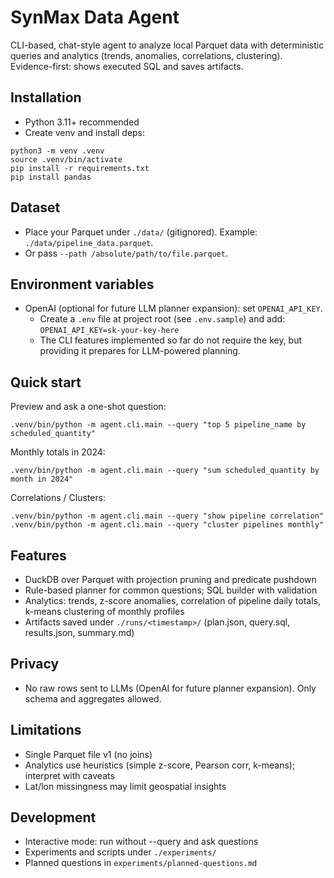 # SynMax Data Agent

CLI-based, chat-style agent to analyze local Parquet data with deterministic queries and analytics (trends, anomalies, correlations, clustering). Evidence-first: shows executed SQL and saves artifacts.

## Installation
- Python 3.11+ recommended
- Create venv and install deps:
```
python3 -m venv .venv
source .venv/bin/activate
pip install -r requirements.txt
pip install pandas
```

## Dataset
- Place your Parquet under `./data/` (gitignored). Example: `./data/pipeline_data.parquet`.
- Or pass `--path /absolute/path/to/file.parquet`.

## Environment variables
- OpenAI (optional for future LLM planner expansion): set `OPENAI_API_KEY`.
  - Create a `.env` file at project root (see `.env.sample`) and add:
    `OPENAI_API_KEY=sk-your-key-here`
  - The CLI features implemented so far do not require the key, but providing it prepares for LLM-powered planning.

## Quick start
Preview and ask a one-shot question:
```
.venv/bin/python -m agent.cli.main --query "top 5 pipeline_name by scheduled_quantity"
```
Monthly totals in 2024:
```
.venv/bin/python -m agent.cli.main --query "sum scheduled_quantity by month in 2024"
```
Correlations / Clusters:
```
.venv/bin/python -m agent.cli.main --query "show pipeline correlation"
.venv/bin/python -m agent.cli.main --query "cluster pipelines monthly"
```

## Features
- DuckDB over Parquet with projection pruning and predicate pushdown
- Rule-based planner for common questions; SQL builder with validation
- Analytics: trends, z-score anomalies, correlation of pipeline daily totals, k-means clustering of monthly profiles
- Artifacts saved under `./runs/<timestamp>/` (plan.json, query.sql, results.json, summary.md)

## Privacy
- No raw rows sent to LLMs (OpenAI for future planner expansion). Only schema and aggregates allowed.

## Limitations
- Single Parquet file v1 (no joins)
- Analytics use heuristics (simple z-score, Pearson corr, k-means); interpret with caveats
- Lat/lon missingness may limit geospatial insights

## Development
- Interactive mode: run without --query and ask questions
- Experiments and scripts under `./experiments/`
- Planned questions in `experiments/planned-questions.md`
